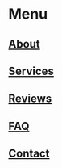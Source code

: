 # Menu

## [About](/about)
## [Services](/services)
## [Reviews](/reviews)
## [FAQ](/faq)
## [Contact](/contact)





